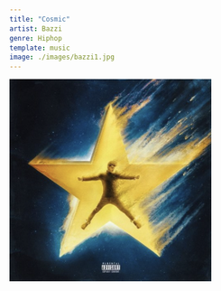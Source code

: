 ```yaml
---
title: "Cosmic"
artist: Bazzi
genre: Hiphop
template: music
image: ./images/bazzi1.jpg
---
```


![image](./images/bazzi1.jpg)
